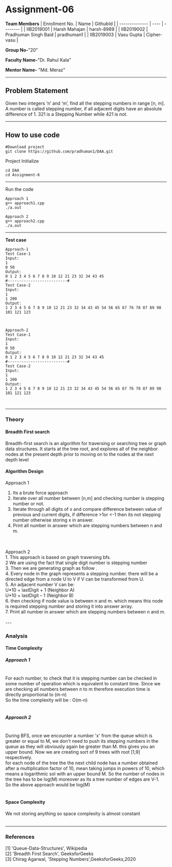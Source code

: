 # Assignment-06

**Team Members**
|   Enrollment No.  |   Name   | GithubId |
|   --------------  |   ----   | -------- |
|    IIB2019001  |   Harsh Mahajan | harsh-8989 |
|    IIB2019002  |  Pradhuman Singh Baid  | pradhuman1 | 
|    IIB2019003  |   Vasu Gupta | Cipher-vasu |

**Group No-**"20"

**Faculty Name-**"Dr. Rahul Kala"

**Mentor Name-** "Md. Meraz"

---
## Problem Statement
Given two integers ‘n’ and ‘m’, find all the stepping numbers in range [n, m]. A number is
called stepping number, if all adjacent digits have an absolute difference of 1. 321 is a
Stepping Number while 421 is not.

---
## How to use code

```
#Download project
git clone https://github.com/pradhuman1/DAA.git
```
Project Initialize 
```
cd DAA
cd Assignment-6
```
---

Run the code
```
Approach 1
g++ approach1.cpp
./a.out

Approach 2
g++ approach2.cpp
./a.out
```
---

**Test case**

```
Approach-1 
Test Case-1
Input:
1
0 50
Output:
0 1 2 3 4 5 6 7 8 9 10 12 21 23 32 34 43 45
#--------------------------#
Test Case-2
Input:
1
1 200
Output:
1 2 3 4 5 6 7 8 9 10 12 21 23 32 34 43 45 54 56 65 67 76 78 87 89 98 101 121 123



Approach-2
Test Case-1
Input:
1
0 50
Output:
0 1 2 3 4 5 6 7 8 9 10 12 21 23 32 34 43 45
#--------------------------#
Test Case-2
Input:
1
1 200
Output:
1 2 3 4 5 6 7 8 9 10 12 21 23 32 34 43 45 54 56 65 67 76 78 87 89 98 101 121 123



```
---

### Theory

#### **Breadth First search**

Breadth-first search is an algorithm for traversing or searching tree or graph data structures. It starts at the tree root, and explores all of the neighbor nodes at the present depth prior to moving on to the nodes at the next depth level

#### **Algorithm Design**<br>
Approach 1<br>
1. Its a brute force approach
2. Iterate  over  all  number  between  [n,m]  and  checking number is stepping number or not.
3. Iterate  through  all  digits  of  x  and  compare  difference between value of previous and current digits, if difference >1or  <-1  then  its  not  stepping  number  otherwise  storing  x  in answer.
4. Print all number in answer which are stepping numbers between n and m.
<br>
<br>
Approach 2<br>
1. This approach is based on graph traversing bfs.<br>
2  We are using the fact that single digit number is stepping number<br>
3. Then we are generating graph as follow .<br>
4. Every node in the graph represents a stepping number. there will be a directed edge from a node U to V if V can be transformed from U.<br>
5. An adjacent number V can be:  <br>
     U*10 + lastDigit + 1 (Neighbor A)<br>
     U*10 + lastDigit – 1 (Neighbor B)<br>
6. then checking if node value is between n and m. which means this node is required stepping number and storing it into answer array.<br>
7. Print all number in answer which are stepping numbers between n and m.
<br>
<br>
---

### Analysis

#### **Time Complexity**

##### Approach 1<br><br>
For each number, to check that it is stepping number can be checked in some number of operation which is equivalent to constant time. Since we are checking all numbers between n to m therefore execution time is  directly proportional to (m-n)<br>
So the time complexity will be :  O(m-n)<br><br>
##### Approach 2<br><br>

During BFS, once we encounter a number 'x' from the queue which is greater or equal to M, we don't need to push its stepping numbers in the queue as they will obviously again be greater than M. this gives you an upper bound. Now we are creating sort of 9 trees with root [1,9] respectively. <br>
for each node of the tree the the next child node has a number obtained after a multiplication factor of 10, mean taking jumps in powers of 10, which means a logarithmic sol with an upper bound M. So the number of nodes in the tree has to be log(M) moreover as its a tree number of edges are V-1.<br>
So the above approach would be log(M)<br><br>

#### **Space Complexity**

We not storing anything so space complexity is almost constant<br><br>

---

### References

[1] 'Queue-Data-Structures', Wikipedia<br>
[2] 'Breadth First Search', GeeksforGeeks<br>
[3] Chirag Agarwal, 'Stepping Numbers',GeeksforGeeks,2020<br>
